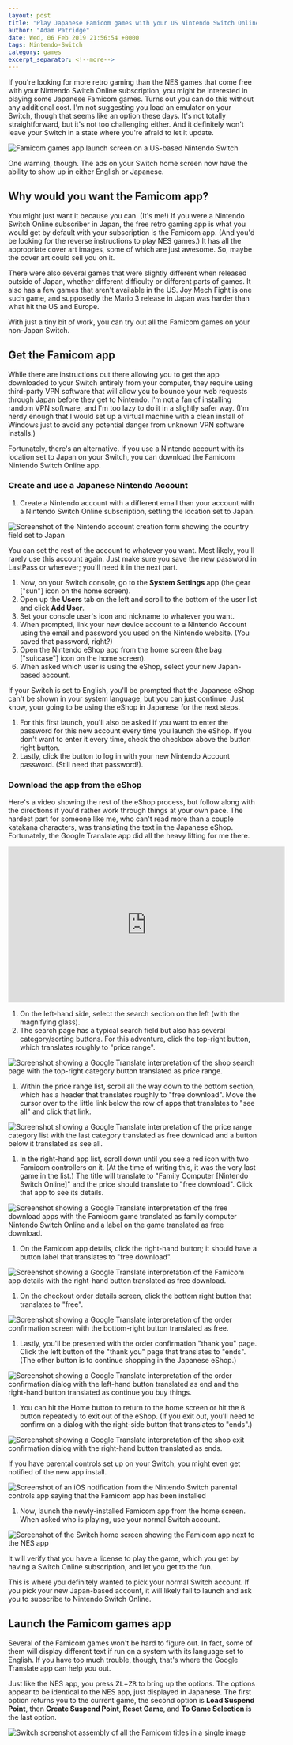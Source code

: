 ```yaml
---
layout: post
title: "Play Japanese Famicom games with your US Nintendo Switch Online account"
author: "Adam Patridge"
date: Wed, 06 Feb 2019 21:56:54 +0000
tags: Nintendo-Switch
category: games
excerpt_separator: <!--more-->
---
```


If you're looking for more retro gaming than the NES games that come free with your Nintendo Switch Online subscription, you might be interested in playing some Japanese Famicom games. Turns out you can do this without any additional cost. I'm not suggesting you load an emulator on your Switch, though that seems like an option these days. It's not totally straightforward, but it's not too challenging either. And it definitely won't leave your Switch in a state where you're afraid to let it update.

![Famicom games app launch screen on a US-based Nintendo Switch](/wp-content/uploads/2019/02/famicom-app-launch-screen-cropped.jpg)

One warning, though. The ads on your Switch home screen now have the ability to show up in either English or Japanese.

<!--more-->

## Why would you want the Famicom app?

You might just want it because you can. (It's me!) If you were a Nintendo Switch Online subscriber in Japan, the free retro gaming app is what you would get by default with your subscription is the Famicom app. (And you'd be looking for the reverse instructions to play NES games.) It has all the appropriate cover art images, some of which are just awesome. So, maybe the cover art could sell you on it.

There were also several games that were slightly different when released outside of Japan, whether different difficulty or different parts of games. It also has a few games that aren't available in the US. Joy Mech Fight is one such game, and supposedly the Mario 3 release in Japan was harder than what hit the US and Europe.

With just a tiny bit of work, you can try out all the Famicom games on your non-Japan Switch.

## Get the Famicom app

While there are instructions out there allowing you to get the app downloaded to your Switch entirely from your computer, they require using third-party VPN software that will allow you to bounce your web requests through Japan before they get to Nintendo. I'm not a fan of installing random VPN software, and I'm too lazy to do it in a slightly safer way. (I'm nerdy enough that I would set up a virtual machine with a clean install of Windows just to avoid any potential danger from unknown VPN software installs.)

Fortunately, there's an alternative. If you use a Nintendo account with its location set to Japan on your Switch, you can download the Famicom Nintendo Switch Online app.

### Create and use a Japanese Nintendo Account

1. Create a Nintendo account with a different email than your account with a Nintendo Switch Online subscription, setting the location set to Japan.

![Screenshot of the Nintendo account creation form showing the country field set to Japan](/wp-content/uploads/2019/02/nintendo-website-account-creation-region-japan.png)

You can set the rest of the account to whatever you want. Most likely, you'll rarely use this account again. Just make sure you save the new password in LastPass or wherever; you'll need it in the next part.

1. Now, on your Switch console, go to the **System Settings** app (the gear ["sun"] icon on the home screen).
1. Open up the **Users** tab on the left and scroll to the bottom of the user list and click **Add User**.
1. Set your console user's icon and nickname to whatever you want.
1. When prompted, link your new device account to a Nintendo Account using the email and password you used on the Nintendo website. (You saved that password, right?)
1. Open the Nintendo eShop app from the home screen (the bag ["suitcase"] icon on the home screen).
1. When asked which user is using the eShop, select your new Japan-based account.

If your Switch is set to English, you'll be prompted that the Japanese eShop can't be shown in your system language, but you can just continue. Just know, your going to be using the eShop in Japanese for the next steps.

1. For this first launch, you'll also be asked if you want to enter the password for this new account every time you launch the eShop. If you don't want to enter it every time, check the checkbox above the button right button.
1. Lastly, click the button to log in with your new Nintendo Account password. (Still need that password!).

### Download the app from the eShop

Here's a video showing the rest of the eShop process, but follow along with the directions if you'd rather work through things at your own pace. The hardest part for someone like me, who can't read more than a couple katakana characters, was translating the text in the Japanese eShop. Fortunately, the Google Translate app did all the heavy lifting for me there.

<iframe src="https://www.youtube.com/embed/8yuLkgmMiYQ" width="560" height="315" frameborder="0" allowfullscreen="allowfullscreen"></iframe>

1. On the left-hand side, select the search section on the left (with the magnifying glass).
1. The search page has a typical search field but also has several category/sorting buttons. For this adventure, click the top-right button, which translates roughly to "price range".

![Screenshot showing a Google Translate interpretation of the shop search page with the top-right category button translated as price range.](/wp-content/uploads/2019/02/01-switch-eshop-japan-search-translated.png)

1. Within the price range list, scroll all the way down to the bottom section, which has a header that translates roughly to "free download". Move the cursor over to the little link below the row of apps that translates to "see all" and click that link.

![Screenshot showing a Google Translate interpretation of the price range category list with the last category translated as free download and a button below it translated as see all.](/wp-content/uploads/2019/02/02-switch-eshop-japan-free-items.png)

1. In the right-hand app list, scroll down until you see a red icon with two Famicom controllers on it. (At the time of writing this, it was the very last game in the list.) The title will translate to "Family Computer [Nintendo Switch Online]" and the price should translate to "free download". Click that app to see its details.

![Screenshot showing a Google Translate interpretation of the free download apps with the Famicom game translated as family computer Nintendo Switch Online and a label on the game translated as free download.](/wp-content/uploads/2019/02/03-switch-eshop-japan-famicom-listing.png)

1. On the Famicom app details, click the right-hand button; it should have a button label that translates to "free download".

![Screenshot showing a Google Translate interpretation of the Famicom app details with the right-hand button translated as free download.](/wp-content/uploads/2019/02/04-switch-eshop-japan-famicom-details.png)

1. On the checkout order details screen, click the bottom right button that translates to "free".

![Screenshot showing a Google Translate interpretation of the order confirmation screen with the bottom-right button translated as free.](/wp-content/uploads/2019/02/05-switch-eshop-japan-famicom-order-details.png)

1. Lastly, you'll be presented with the order confirmation "thank you" page. Click the left button of the "thank you" page that translates to "ends". (The other button is to continue shopping in the Japanese eShop.)

![Screenshot showing a Google Translate interpretation of the order confirmation dialog with the left-hand button translated as end and the right-hand button translated as continue you buy things.](/wp-content/uploads/2019/02/06-switch-eshop-japan-order-thank-you.png)

1. You can hit the Home button to return to the home screen or hit the <kbd>B</kbd> button repeatedly to exit out of the eShop. (If you exit out, you'll need to confirm on a dialog with the right-side button that translates to "ends".)

![Screenshot showing a Google Translate interpretation of the shop exit confirmation dialog with the right-hand button translated as ends.](/wp-content/uploads/2019/02/07-switch-eshop-japan-quit.png)

If you have parental controls set up on your Switch, you might even get notified of the new app install.

![Screenshot of an iOS notification from the Nintendo Switch parental controls app saying that the Famicom app has been installed](/wp-content/uploads/2019/02/switch-parental-controls-notification-famicom-install.jpg)

1. Now, launch the newly-installed Famicom app from the home screen. When asked who is playing, use your normal Switch account.

![Screenshot of the Switch home screen showing the Famicom app next to the NES app](/wp-content/uploads/2019/02/switch-home-screen-with-nes-and-famicom.jpg)

It will verify that you have a license to play the game, which you get by having a Switch Online subscription, and let you get to the fun.

This is where you definitely wanted to pick your normal Switch account. If you pick your new Japan-based account, it will likely fail to launch and ask you to subscribe to Nintendo Switch Online.

## Launch the Famicom games app

Several of the Famicom games won't be hard to figure out. In fact, some of them will display different text if run on a system with its language set to English. If you have too much trouble, though, that's where the Google Translate app can help you out.

Just like the NES app, you press <kbd>ZL</kbd>+<kbd>ZR</kbd> to bring up the options. The options appear to be identical to the NES app, just displayed in Japanese. The first option returns you to the current game, the second option is **Load Suspend Point**, then **Create Suspend Point**, **Reset Game**, and **To Game Selection** is the last option.

![Switch screenshot assembly of all the Famicom titles in a single image](/wp-content/uploads/2019/02/famicom-full-game-list-stitched-e1549489136698.png)
